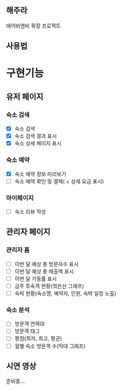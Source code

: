 ## 해주라
에어비엔비 확장 프로젝트

## 사용법

# 구현기능
## 유저 페이지
### 숙소 검색
- [x] 숙소 검색
- [x] 숙소 검색 결과 표시
- [x] 숙소 상세 페이지 표시
### 숙소 예약
- [x] 숙소 예약 정보 미리보기 
- [ ] 숙소 예약 확인 및 결제( + 상세 요금 표시)
### 마이페이지
- [ ] 숙소 리뷰 작성

## 관리자 페이지
### 관리자 홈
- [ ] 이번 달 예상 총 방문자수 표시
- [ ] 이번 달 예상 총 매출액 표시
- [ ] 이번 달 가동률 표시
- [ ] 금주 투숙객 현황(꺾은선 그래프)
- [ ] 숙박 현황(숙소명, 예약자, 인원, 숙박 일정 노출)
### 숙소 분석
- [ ] 방문객 연력대
- [ ] 방문객 태그
- [ ] 평점(최저, 최고, 평균)
- [ ] 월별 숙소 방문객 수(막대 그래프)

## 시연 영상
준비중...
